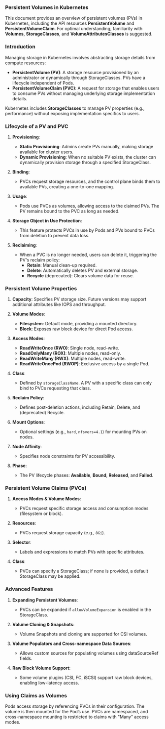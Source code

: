 ### Persistent Volumes in Kubernetes

This document provides an overview of persistent volumes (PVs) in Kubernetes, including the API resources **PersistentVolume** and **PersistentVolumeClaim**. For optimal understanding, familiarity with **Volumes**, **StorageClasses**, and **VolumeAttributesClasses** is suggested.

### Introduction

Managing storage in Kubernetes involves abstracting storage details from compute resources:
- **PersistentVolume (PV)**: A storage resource provisioned by an administrator or dynamically through StorageClasses. PVs have a lifecycle independent of Pods.
- **PersistentVolumeClaim (PVC)**: A request for storage that enables users to consume PVs without managing underlying storage implementation details.

Kubernetes includes **StorageClasses** to manage PV properties (e.g., performance) without exposing implementation specifics to users.

### Lifecycle of a PV and PVC

1. **Provisioning**:
   - **Static Provisioning**: Admins create PVs manually, making storage available for cluster users.
   - **Dynamic Provisioning**: When no suitable PV exists, the cluster can dynamically provision storage through a specified StorageClass.
   
2. **Binding**:
   - PVCs request storage resources, and the control plane binds them to available PVs, creating a one-to-one mapping.
   
3. **Usage**:
   - Pods use PVCs as volumes, allowing access to the claimed PVs. The PV remains bound to the PVC as long as needed.

4. **Storage Object in Use Protection**:
   - This feature protects PVCs in use by Pods and PVs bound to PVCs from deletion to prevent data loss.

5. **Reclaiming**:
   - When a PVC is no longer needed, users can delete it, triggering the PV's reclaim policy:
     - **Retain**: Manual clean-up required.
     - **Delete**: Automatically deletes PV and external storage.
     - **Recycle** (deprecated): Clears volume data for reuse.

### Persistent Volume Properties

1. **Capacity**: Specifies PV storage size. Future versions may support additional attributes like IOPS and throughput.

2. **Volume Modes**:
   - **Filesystem**: Default mode, providing a mounted directory.
   - **Block**: Exposes raw block device for direct Pod access.

3. **Access Modes**:
   - **ReadWriteOnce (RWO)**: Single node, read-write.
   - **ReadOnlyMany (ROX)**: Multiple nodes, read-only.
   - **ReadWriteMany (RWX)**: Multiple nodes, read-write.
   - **ReadWriteOncePod (RWOP)**: Exclusive access by a single Pod.

4. **Class**:
   - Defined by `storageClassName`. A PV with a specific class can only bind to PVCs requesting that class.

5. **Reclaim Policy**:
   - Defines post-deletion actions, including Retain, Delete, and (deprecated) Recycle.

6. **Mount Options**:
   - Optional settings (e.g., `hard`, `nfsvers=4.1`) for mounting PVs on nodes.

7. **Node Affinity**:
   - Specifies node constraints for PV accessibility.

8. **Phase**:
   - The PV lifecycle phases: **Available**, **Bound**, **Released**, and **Failed**.

### Persistent Volume Claims (PVCs)

1. **Access Modes & Volume Modes**:
   - PVCs request specific storage access and consumption modes (filesystem or block).

2. **Resources**:
   - PVCs request storage capacity (e.g., `8Gi`).

3. **Selector**:
   - Labels and expressions to match PVs with specific attributes.

4. **Class**:
   - PVCs can specify a StorageClass; if none is provided, a default StorageClass may be applied.

### Advanced Features

1. **Expanding Persistent Volumes**:
   - PVCs can be expanded if `allowVolumeExpansion` is enabled in the StorageClass.

2. **Volume Cloning & Snapshots**:
   - Volume Snapshots and cloning are supported for CSI volumes.

3. **Volume Populators and Cross-namespace Data Sources**:
   - Allows custom sources for populating volumes using dataSourceRef fields.

4. **Raw Block Volume Support**:
   - Some volume plugins (CSI, FC, iSCSI) support raw block devices, enabling low-latency access.

### Using Claims as Volumes

Pods access storage by referencing PVCs in their configuration. The volume is then mounted for the Pod’s use. PVCs are namespaced, and cross-namespace mounting is restricted to claims with "Many" access modes.

